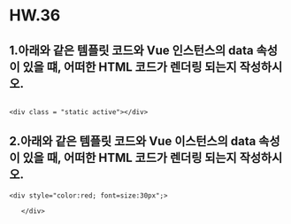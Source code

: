 # HW.36

## 1.아래와 같은 템플릿 코드와 Vue 인스턴스의 data 속성이 있을 떄, 어떠한 HTML 코드가 렌더링 되는지 작성하시오.

```

<div class = "static active"></div> 
```



## 2.아래와 같은 템플릿 코드와 Vue 이스턴스의 data 속성이 있을 때, 어떠한 HTML 코드가 렌더링 되는지 작성하시오.

```
<div style="color:red; font=size:30px";>
       
   </div>
```

